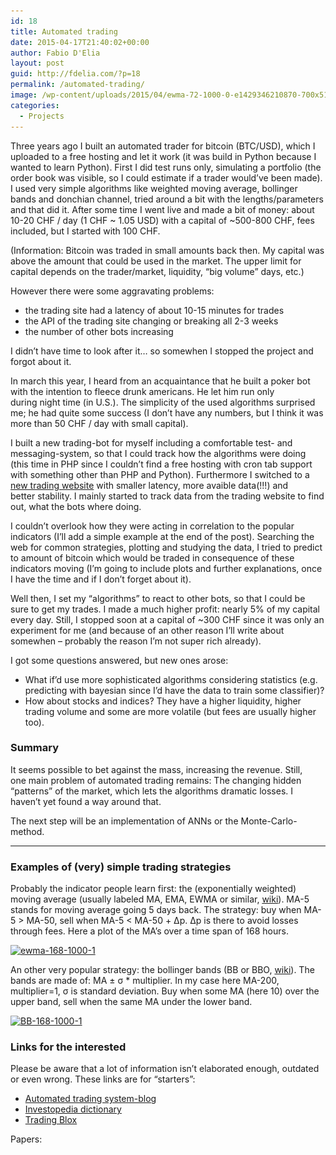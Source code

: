 ```yaml
---
id: 18
title: Automated trading
date: 2015-04-17T21:40:02+00:00
author: Fabio D'Elia
layout: post
guid: http://fdelia.com/?p=18
permalink: /automated-trading/
image: /wp-content/uploads/2015/04/ewma-72-1000-0-e1429346210870-700x510.png
categories:
  - Projects
---
```

Three years ago I built an automated trader for bitcoin (BTC/USD), which I uploaded to a free hosting and let it work (it was build in Python because I wanted to learn Python). First I did test runs only, simulating a portfolio (the order book was visible, so I could estimate if a trader would&#8217;ve been made). I used very simple algorithms like weighted moving average, bollinger bands and donchian channel, tried around a bit with the lengths/parameters and that did it. After some time I went live and made a bit of money: about 10-20 CHF / day (1 CHF ~ 1.05 USD) with a capital of ~500-800 CHF, fees included, but I started with 100 CHF.
  
(Information: Bitcoin was traded in small amounts back then. My capital was above the amount that could be used in the market. The upper limit for capital depends on the trader/market, liquidity, &#8220;big volume&#8221; days, etc.)

However there were some aggravating problems:

  * the trading site had a latency of about 10-15 minutes for trades
  * the API of the trading site changing or breaking all 2-3 weeks
  * the number of other bots increasing

I didn&#8217;t have time to look after it&#8230; so somewhen I stopped the project and forgot about it.

In march this year, I heard from an acquaintance that he built a poker bot with the intention to fleece drunk americans. He let him run only during night time (in U.S.). The simplicity of the used algorithms surprised me; he had quite some success (I don&#8217;t have any numbers, but I think it was more than 50 CHF / day with small capital).

I built a new trading-bot for myself including a comfortable test- and messaging-system, so that I could track how the algorithms were doing (this time in PHP since I couldn&#8217;t find a free hosting with cron tab support with something other than PHP and Python). Furthermore I switched to a [new trading website](https://cex.io/) with smaller latency, more avaible data(!!!) and better stability. I mainly started to track data from the trading website to find out, what the bots where doing.

I couldn&#8217;t overlook how they were acting in correlation to the popular indicators (I&#8217;ll add a simple example at the end of the post). Searching the web for common strategies, plotting and studying the data, I tried to predict to amount of bitcoin which would be traded in consequence of these indicators moving (I&#8217;m going to include plots and further explanations, once I have the time and if I don&#8217;t forget about it).

Well then, I set my &#8220;algorithms&#8221; to react to other bots, so that I could be sure to get my trades. I made a much higher profit: nearly 5% of my capital every day. Still, I stopped soon at a capital of ~300 CHF since it was only an experiment for me (and because of an other reason I&#8217;ll write about somewhen &#8211; probably the reason I&#8217;m not super rich already).

I got some questions answered, but new ones arose:

  * What if&#8217;d use more sophisticated algorithms considering statistics (e.g. predicting with bayesian since I&#8217;d have the data to train some classifier)?
  * How about stocks and indices? They have a higher liquidity, higher trading volume and some are more volatile (but fees are usually higher too).

### Summary

It seems possible to bet against the mass, increasing the revenue. Still, one main problem of automated trading remains: The changing hidden &#8220;patterns&#8221; of the market, which lets the algorithms dramatic losses. I haven&#8217;t yet found a way around that.
  
The next step will be an implementation of ANNs or the Monte-Carlo-method.

* * *

### Examples of (very) simple trading strategies

Probably the indicator people learn first: the (exponentially weighted) moving average (usually labeled MA, EMA, EWMA or similar, [wiki](http://en.wikipedia.org/wiki/Moving_average)). MA-5 stands for moving average going 5 days back. The strategy: buy when MA-5 > MA-50, sell when MA-5 < MA-50 + Δp. Δp is there to avoid losses through fees. Here a plot of the MA&#8217;s over a time span of 168 hours.

[<img class="alignnone size-large wp-image-73" src="/wp-content/uploads/2015/04/ewma-168-1000-1.png?w=660" alt="ewma-168-1000-1" width="660" height="495" srcset="/wp-content/uploads/2015/04/ewma-168-1000-1.png 1600w, /wp-content/uploads/2015/04/ewma-168-1000-1-300x225.png 300w, /wp-content/uploads/2015/04/ewma-168-1000-1-1024x768.png 1024w" sizes="(max-width: 660px) 100vw, 660px" />](/wp-content/uploads/2015/04/ewma-168-1000-1.png)

<p style="text-align: left;">
  An other very popular strategy: the bollinger bands (BB or BBO, <a href="http://en.wikipedia.org/wiki/Bollinger_Bands">wiki</a>). The bands are made of: MA ± σ * multiplier. In my case here MA-200, multiplier=1, σ is standard deviation. Buy when some MA (here 10) over the upper band, sell when the same MA under the lower band.
</p>

[<img class="alignnone size-large wp-image-74" src="/wp-content/uploads/2015/04/bb-168-1000-1.png?w=660" alt="BB-168-1000-1" width="660" height="495" srcset="/wp-content/uploads/2015/04/bb-168-1000-1.png 1600w, /wp-content/uploads/2015/04/bb-168-1000-1-300x225.png 300w, /wp-content/uploads/2015/04/bb-168-1000-1-1024x768.png 1024w" sizes="(max-width: 660px) 100vw, 660px" />](/wp-content/uploads/2015/04/bb-168-1000-1.png)

### Links for the interested

Please be aware that a lot of information isn&#8217;t elaborated enough, outdated or even wrong. These links are for &#8220;starters&#8221;:

  * [Automated trading system-blog](http://www.automated-trading-system.com/)
  * [Investopedia dictionary](http://www.investopedia.com/dictionary/)
  * [Trading Blox](http://www.tradingblox.com/forum/)

Papers: